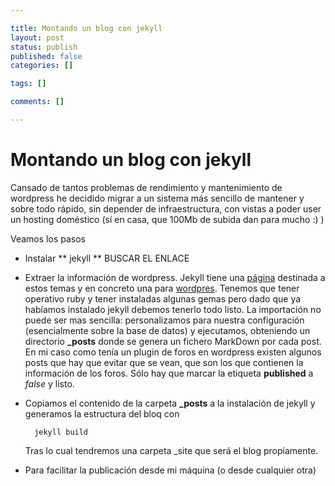 ```yaml
--- 

title: Montando un blog con jekyll
layout: post
status: publish
published: false
categories: []

tags: []

comments: []

---
```


# Montando un blog con jekyll

Cansado de tantos problemas de rendimiento y mantenimiento de wordpress he decidido migrar a un sistema más sencillo de mantener y sobre todo rápido, sin depender de infraestructura, con vistas a poder user un hosting doméstico (sí en casa, que 100Mb de subida dan para mucho :) )

Veamos los pasos

* Instalar ** jekyll ** BUSCAR EL ENLACE
* Extraer la información de wordpress. Jekyll tiene una [página](http://import.jekyllrb.com/docs/home/) destinada a estos temas y en concreto una para [wordpres](http://import.jekyllrb.com/docs/wordpress/). Tenemos que tener operativo ruby y tener instaladas algunas gemas pero dado que ya habíamos instalado jekyll debemos tenerlo todo listo. 
	La importación no puede ser mas sencilla: personalizamos para nuestra configuración (esencialmente sobre la base de datos) y ejecutamos, obteniendo  un directorio **_posts** donde se genera un fichero MarkDown por cada post. 
	En mi caso como tenía un plugin de foros en wordpress existen algunos posts que hay que evitar que se vean, que son los que contienen la información de los foros. Sólo hay que marcar la etiqueta **published** a _false_ y listo.
* Copiamos el contenido de la carpeta **_posts** a la instalación de jekyll y generamos la estructura del bloq con 

		jekyll build

	Tras lo cual tendremos una carpeta _site que será el blog propiamente.

* Para facilitar la publicación desde mi máquina (o desde cualquier otra)